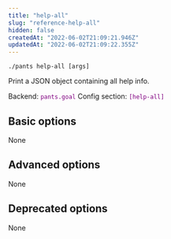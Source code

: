 ```yaml
---
title: "help-all"
slug: "reference-help-all"
hidden: false
createdAt: "2022-06-02T21:09:21.946Z"
updatedAt: "2022-06-02T21:09:22.355Z"
---
```

```
./pants help-all [args]
```
Print a JSON object containing all help info.

Backend: <span style="color: purple"><code>pants.goal</code></span>
Config section: <span style="color: purple"><code>[help-all]</code></span>

## Basic options

None

## Advanced options

None

## Deprecated options

None